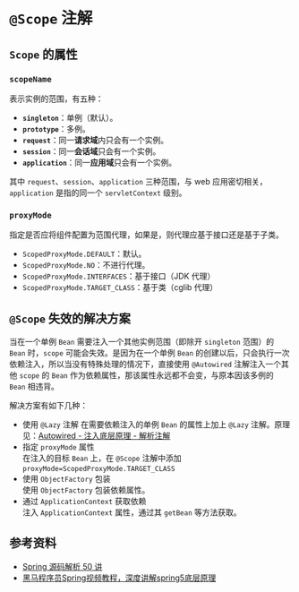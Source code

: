 # `@Scope` 注解

## `Scope` 的属性
### `scopeName`
表示实例的范围，有五种：
- **`singleton`**：单例（默认）。
- **`prototype`**：多例。
- **`request`**：同一**请求域**内只会有一个实例。
- **`session`**：同一**会话域**只会有一个实例。
- **`application`**：同一**应用域**只会有一个实例。

其中 `request`、`session`、`application` 三种范围，与 web 应用密切相关，`application` 是指的同一个 `servletContext` 级别。 

### `proxyMode`
指定是否应将组件配置为范围代理，如果是，则代理应基于接口还是基于子类。
- `ScopedProxyMode.DEFAULT`：默认。
- `ScopedProxyMode.NO`：不进行代理。
- `ScopedProxyMode.INTERFACES`：基于接口（JDK 代理）
- `ScopedProxyMode.TARGET_CLASS`：基于类（cglib 代理）

## `@Scope` 失效的解决方案
当在一个单例 `Bean` 需要注入一个其他实例范围（即除开 `singleton` 范围）的 `Bean` 时，`scope` 可能会失效。是因为在一个单例 `Bean` 的创建以后，只会执行一次依赖注入，所以当没有特殊处理的情况下，直接使用 `@Autowired` 注解注入一个其他 `scope` 的 `Bean` 作为依赖属性，那该属性永远都不会变，与原本因该多例的 `Bean` 相违背。

解决方案有如下几种：
- 使用 `@Lazy` 注解
  在需要依赖注入的单例 `Bean` 的属性上加上 `@Lazy` 注解。原理见：[Autowired - 注入底层原理 - 解析注解](/spring/spring-framework/annotation-Autowired#解析注解)
- 指定 `proxyMode` 属性  
  在注入的目标 `Bean` 上，在 `@Scope` 注解中添加 `proxyMode=ScopedProxyMode.TARGET_CLASS`
- 使用 `ObjectFactory` 包装  
  使用 `ObjectFactory` 包装依赖属性。
- 通过 `ApplicationContext` 获取依赖  
  注入 `ApplicationContext` 属性，通过其 `getBean` 等方法获取。

## 参考资料
- [Spring 源码解析 50 讲](/spring/spring-50)
- [黑马程序员Spring视频教程，深度讲解spring5底层原理](https://www.bilibili.com/video/BV1P44y1N7QG?spm_id_from=333.788.videopod.episodes&vd_source=82c8936823dd2e33632d42e87e1732ba&p=29)
